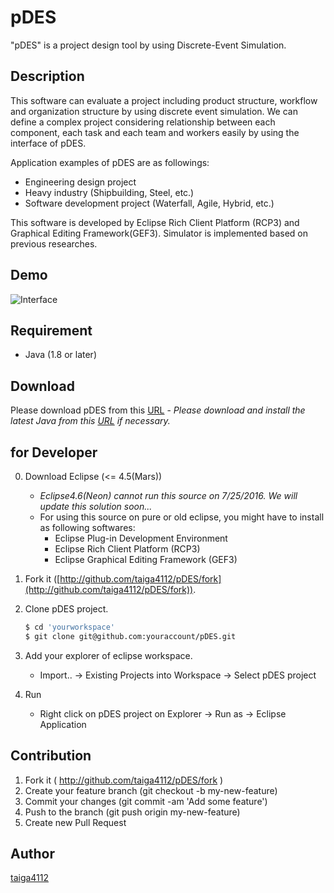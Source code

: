 # pDES
"pDES" is a project design tool by using Discrete-Event Simulation.

## Description
This software can evaluate a project including product structure, workflow and organization structure by using discrete event simulation. We can define a complex project considering relationship between each component, each task and each team and workers easily by using the interface of pDES. 

Application examples of pDES are as followings:
- Engineering design project
- Heavy industry (Shipbuilding, Steel, etc.)
- Software development project (Waterfall, Agile, Hybrid, etc.)

This software is developed by Eclipse Rich Client Platform (RCP3) and Graphical Editing Framework(GEF3). Simulator is implemented based on previous researches.

## Demo
![Interface](http://www.nakl.t.u-tokyo.ac.jp/~mitsuyuki/pDES/pictures/topInterface.png "topPage")

## Requirement
- Java (1.8 or later)

## Download
Please download pDES from this [URL](http://www.nakl.t.u-tokyo.ac.jp/~mitsuyuki/pDES/download)
	- *Please download and install the latest Java from this [URL](http://www.oracle.com/technetwork/java/javase/downloads/index.html) if necessary.*


## for Developer

0. Download Eclipse (<= 4.5(Mars))
	- *Eclipse4.6(Neon) cannot run this source on 7/25/2016. We will update this solution soon...*
	- For using this source on pure or old eclipse, you might have to install as following softwares:
		- Eclipse Plug-in Development Environment
		- Eclipse Rich Client Platform (RCP3)
		- Eclipse Graphical Editing Framework (GEF3)

1. Fork it ([http://github.com/taiga4112/pDES/fork](http://github.com/taiga4112/pDES/fork)).

2. Clone pDES project.
	```bash
	$ cd 'yourworkspace'
	$ git clone git@github.com:youraccount/pDES.git
	```

3. Add your explorer of eclipse workspace.
	- Import.. -> Existing Projects into Workspace -> Select pDES project

4. Run
	- Right click on pDES project on Explorer -> Run as -> Eclipse Application

## Contribution
1. Fork it ( http://github.com/taiga4112/pDES/fork )
2. Create your feature branch (git checkout -b my-new-feature)
3. Commit your changes (git commit -am 'Add some feature')
4. Push to the branch (git push origin my-new-feature)
5. Create new Pull Request

## Author

[taiga4112](https://github.com/taiga4112)

